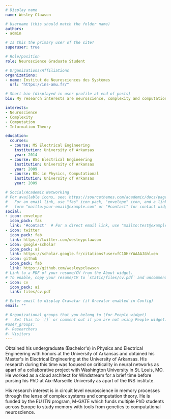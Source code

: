 ```yaml
---
# Display name
name: Wesley Clawson

# Username (this should match the folder name)
authors:
- admin

# Is this the primary user of the site?
superuser: true

# Role/position
role: Neuroscience Graduate Student

# Organizations/Affiliations
organizations:
- name: Institut de Neurosciences des Systèmes
  url: "https://ins-amu.fr/"

# Short bio (displayed in user profile at end of posts)
bio: My research interests are neuroscience, complexity and computation.

interests:
- Neuroscience
- Complexity
- Computation
- Information Theory

education:
  courses:
  - course: MS Electrical Engineering
    institution: University of Arkansas
    year: 2014
  - course: BSc Electrical Engineering
    institution: University of Arkansas
    year: 2009
  - course: BSc in Physics, Computational
    institution: University of Arkansas
    year: 2009

# Social/Academic Networking
# For available icons, see: https://sourcethemes.com/academic/docs/page-builder/#icons
#   For an email link, use "fas" icon pack, "envelope" icon, and a link in the
#   form "mailto:your-email@example.com" or "#contact" for contact widget.
social:
- icon: envelope
  icon_pack: fas
  link: '#contact'  # For a direct email link, use "mailto:test@example.org".
- icon: twitter
  icon_pack: fab
  link: https://twitter.com/wesleypclawson
- icon: google-scholar
  icon_pack: ai
  link: https://scholar.google.fr/citations?user=fC1DHrYAAAAJ&hl=en
- icon: github
  icon_pack: fab
  link: https://github.com/wesleypclawson
# Link to a PDF of your resume/CV from the About widget.
# To enable, copy your resume/CV to `static/files/cv.pdf` and uncomment the lines below.
- icon: cv
  icon_pack: ai
  link: files/cv.pdf

# Enter email to display Gravatar (if Gravatar enabled in Config)
email: ""

# Organizational groups that you belong to (for People widget)
#   Set this to `[]` or comment out if you are not using People widget.
#user_groups:
#- Researchers
#- Visitors
---
```


Obtained his undergraduate (Bachelor's) in Physics and Electrical Engineering with honors at the University of Arkansas and obtained his Master's in Electrical Engineering at the University of Arkansas. His research during this time was focused on criticality in neural networks as apart of a collaborative project with Washington University in St. Louis, MO. He worked as a cloud architect for Windstream for a brief time before pursing his PhD at Aix-Marseille University as apart of the INS institute.

His research interest is in circuit level neuroscience in memory processes through the lense of complex systems and computation theory. He is funded by the EU ITN program, M-GATE which funds multiple PhD students across Europe to study memory with tools from genetics to computational neuroscience.


